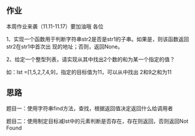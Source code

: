 ## 作业

本周作业来袭（11.11-11.17）要加油哦 各位



1、实现一个函数用于判断字符串str2是否是str1的子串。如果是，则该函数返回str2在str1中首次出 现的地址；否则，返回None。

2、给定一个整型列表，请实现从其中找出2个数的和为某一个指定的值？

如：lst =[1,5,2,7,4,9]，指定的目标值为11，可以从中找出 2和9之和为11



## 思路

题目一：使用字符串find方法，查找，根据返回值决定返回什么给调用者

题目二：使用制定目标减lst中的元素判断是否存在，存在则返回，否则返回Not Found